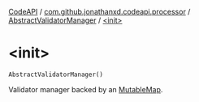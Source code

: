 [CodeAPI](../../index.md) / [com.github.jonathanxd.codeapi.processor](../index.md) / [AbstractValidatorManager](index.md) / [&lt;init&gt;](.)

# &lt;init&gt;

`AbstractValidatorManager()`

Validator manager backed by an [MutableMap](https://kotlinlang.org/api/latest/jvm/stdlib/kotlin.collections/-mutable-map/index.html).


